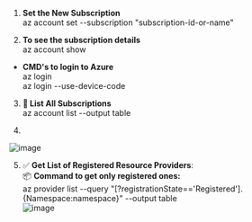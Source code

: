 1) **Set the New Subscription** <br/>
az account set --subscription "subscription-id-or-name" <br/>

2) **To see the subscription details** <br/>
        az account show <br/>

*  **CMD's to login to Azure** <br/>
        az login <br/>
        az login --use-device-code <br/>

3) **🧾 List All Subscriptions** <br/>
        az account list --output table <br/>

4)
 ![image](https://github.com/user-attachments/assets/e718f72b-427c-47ce-942b-2ad987d823cb) <br/>

5) ✅ **Get List of Registered Resource Providers**: <br/>
   📦 **Command to get only registered ones:** <br/>
        az provider list --query "[?registrationState=='Registered'].{Namespace:namespace}" --output table <br/>
 ![image](https://github.com/user-attachments/assets/1420dea5-9edd-4201-a46f-7e2970f54dab) 

   



        
